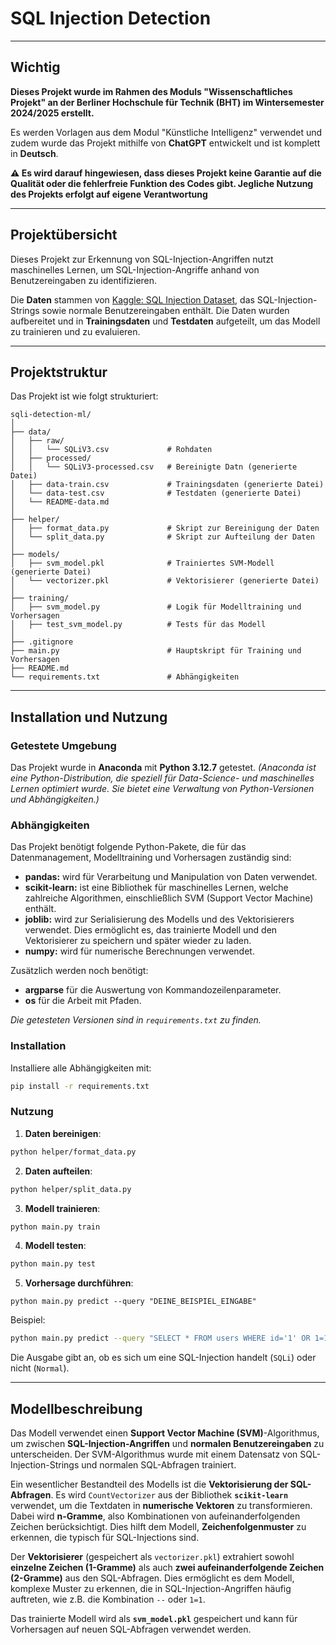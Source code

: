 # SQL Injection Detection

--------

##  **Wichtig**

**Dieses Projekt wurde im Rahmen des Moduls "Wissenschaftliches Projekt" an der Berliner Hochschule für Technik (BHT) im Wintersemester 2024/2025 erstellt.**

Es werden Vorlagen aus dem Modul "Künstliche Intelligenz" verwendet und zudem wurde das Projekt mithilfe von **ChatGPT** entwickelt und ist komplett in **Deutsch**.

**⚠️ Es wird darauf hingewiesen, dass dieses Projekt keine Garantie auf die Qualität oder die fehlerfreie Funktion des Codes gibt. Jegliche Nutzung des Projekts erfolgt auf eigene Verantwortung**

--------

## Projektübersicht
Dieses Projekt zur Erkennung von SQL-Injection-Angriffen nutzt maschinelles Lernen, um SQL-Injection-Angriffe anhand von Benutzereingaben zu identifizieren.

Die **Daten** stammen von [Kaggle: SQL Injection Dataset](https://www.kaggle.com/datasets/syedsaqlainhussain/sql-injection-dataset), das SQL-Injection-Strings sowie normale Benutzereingaben enthält. Die Daten wurden aufbereitet und in **Trainingsdaten** und **Testdaten** aufgeteilt, um das Modell zu trainieren und zu evaluieren.

--------

## Projektstruktur
Das Projekt ist wie folgt strukturiert:

```
sqli-detection-ml/
│
├── data/                         
│   ├── raw/
│   │   └── SQLiV3.csv             # Rohdaten
│   ├── processed/                 
│   │   └── SQLiV3-processed.csv   # Bereinigte Datn (generierte Datei)
│   ├── data-train.csv             # Trainingsdaten (generierte Datei)
│   └── data-test.csv              # Testdaten (generierte Datei)
│   └── README-data.md             
│
├── helper/                       
│   ├── format_data.py             # Skript zur Bereinigung der Daten
│   └── split_data.py              # Skript zur Aufteilung der Daten
│
├── models/                        
│   ├── svm_model.pkl              # Trainiertes SVM-Modell (generierte Datei)
│   └── vectorizer.pkl             # Vektorisierer (generierte Datei)
│
├── training/                      
│   ├── svm_model.py               # Logik für Modelltraining und Vorhersagen
│   ├── test_svm_model.py          # Tests für das Modell
│
├── .gitignore   
├── main.py                        # Hauptskript für Training und Vorhersagen
├── README.md                      
└── requirements.txt               # Abhängigkeiten
```
--------

## Installation und Nutzung

### Getestete Umgebung
Das Projekt wurde in **Anaconda** mit **Python 3.12.7** getestet. _(Anaconda ist eine Python-Distribution, die speziell für Data-Science- und maschinelles Lernen optimiert wurde. Sie bietet eine Verwaltung von Python-Versionen und Abhängigkeiten.)_

### Abhängigkeiten
Das Projekt benötigt folgende Python-Pakete, die für das Datenmanagement, Modelltraining und Vorhersagen zuständig sind:

* **pandas:** wird für Verarbeitung und Manipulation von Daten verwendet.
* **scikit-learn:** ist eine Bibliothek für maschinelles Lernen, welche zahlreiche Algorithmen, einschließlich SVM (Support Vector Machine) enthält.
* **joblib:** wird zur Serialisierung des Modells und des Vektorisierers verwendet. Dies ermöglicht es, das trainierte Modell und den Vektorisierer zu speichern und später wieder zu laden.
* **numpy:** wird für numerische Berechnungen verwendet.

Zusätzlich werden noch benötigt:

* **argparse** für die Auswertung von Kommandozeilenparameter.
* **os** für die Arbeit mit Pfaden.

_Die getesteten Versionen sind in `requirements.txt` zu finden._

### Installation

Installiere alle Abhängigkeiten mit:
```bash
pip install -r requirements.txt
```

### Nutzung

1. **Daten bereinigen**:
```bash
python helper/format_data.py
```
2. **Daten aufteilen**:
 ```bash
python helper/split_data.py
```
3. **Modell trainieren**:
```bash
python main.py train
```
4. **Modell testen**:
```bash
python main.py test
```
5. **Vorhersage durchführen**:
```
python main.py predict --query "DEINE_BEISPIEL_EINGABE"
```
Beispiel: 

```bash
python main.py predict --query "SELECT * FROM users WHERE id='1' OR 1=1 --"
```
Die Ausgabe gibt an, ob es sich um eine SQL-Injection handelt (`SQLi`) oder nicht (`Normal`).

--------

## Modellbeschreibung

Das Modell verwendet einen **Support Vector Machine (SVM)**-Algorithmus, um zwischen **SQL-Injection-Angriffen** und **normalen Benutzereingaben** zu unterscheiden. Der SVM-Algorithmus wurde mit einem Datensatz von SQL-Injection-Strings und normalen SQL-Abfragen trainiert.

Ein wesentlicher Bestandteil des Modells ist die **Vektorisierung der SQL-Abfragen**. Es wird `CountVectorizer` aus der Bibliothek **`scikit-learn`** verwendet, um die Textdaten in **numerische Vektoren** zu transformieren. Dabei wird **n-Gramme**, also Kombinationen von aufeinanderfolgenden Zeichen berücksichtigt. Dies hilft dem Modell, **Zeichenfolgenmuster** zu erkennen, die typisch für SQL-Injections sind.

Der **Vektorisierer** (gespeichert als `vectorizer.pkl`) extrahiert sowohl **einzelne Zeichen (1-Gramme)** als auch **zwei aufeinanderfolgende Zeichen (2-Gramme)** aus den SQL-Abfragen. Dies ermöglicht es dem Modell, komplexe Muster zu erkennen, die in SQL-Injection-Angriffen häufig auftreten, wie z.B. die Kombination `--` oder `1=1`.

Das trainierte Modell wird als **`svm_model.pkl`** gespeichert und kann für Vorhersagen auf neuen SQL-Abfragen verwendet werden.
